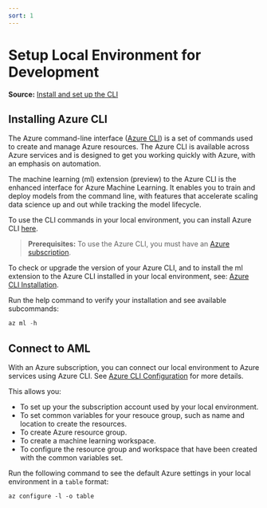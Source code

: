 ```yaml
---
sort: 1
---
```

# Setup Local Environment for Development
**Source:** [Install and set up the CLI](https://docs.microsoft.com/en-us/azure/machine-learning/how-to-configure-cli) 

## Installing Azure CLI
The Azure command-line interface ([Azure CLI](https://docs.microsoft.com/en-us/cli/azure/)) is a set of commands used to create and manage Azure resources. 
The Azure CLI is available across Azure services and is designed to get you working quickly with Azure, with an emphasis on automation.

The machine learning (ml) extension (preview) to the Azure CLI is the enhanced interface for Azure Machine Learning. 
It enables you to train and deploy models from the command line, with features that accelerate scaling data science up and out while tracking the model lifecycle.

To use the CLI commands in your local environment, you can install Azure CLI [here](https://docs.microsoft.com/en-us/cli/azure/install-azure-cli).

>**Prerequisites:**
>To use the Azure CLI, you must have an [Azure subscription](https://azure.microsoft.com/en-us/free/).

To check or upgrade the version of your Azure CLI, and to install the ml extension to the Azure CLI installed in your local environment,
see: [Azure CLI Installation](https://docs.microsoft.com/en-us/azure/machine-learning/how-to-configure-cli#installation).

Run the help command to verify your installation and see available subcommands:
```Powershell
az ml -h 
```

<!-- The new Machine Learning extension requires Azure CLI version ```>=2.15.0```. Ensure this requirement is met by executing the command below in your terminal.
```
az version
```
You can also upgrade Azure CLI manually or setup auto-update by following this [article](https://docs.microsoft.com/en-us/cli/azure/update-azure-cli).

Ensure no conflicting extension using the ml namespace is installed, including the azure-cli-ml extension:
```
az extension remove -n azure-cli-ml
az extension remove -n ml
```
Then, install the ml extension:
```
az extension add -n ml -y
```
You can upgrade the extension to the latest version:
```
az extension update -n ml
```
Run the help command to verify your installation and see available subcommands:
```
az ml -h 
``` -->

## Connect to AML
With an Azure subscription, you can connect our local environment to Azure services using Azure CLI.
See [Azure CLI Configuration](https://docs.microsoft.com/en-us/azure/machine-learning/how-to-configure-cli#set-up) for more details.

This allows you:
* To set up your the subscription account used by your local environment.
* To set common variables for your resouce group, such as name and location to create the resources.
* To create Azure resource group.
* To create a machine learning workspace.
* To configure the resource group and workspace that have been created with the common variables set.

Run the following command to see the default Azure settings in your local environment in a ```table``` format:
```
az configure -l -o table
```

<!-- To setup, first login with your azure credentials:
```
az login
```
If you have access to multiple Azure subscriptions, you can set your active subscription:
```
az account set -s "<YOUR_SUBSCRIPTION_NAME_OR_ID>"
```
Optionally, setup common variables in your shell for usage in subsequent commands: -->